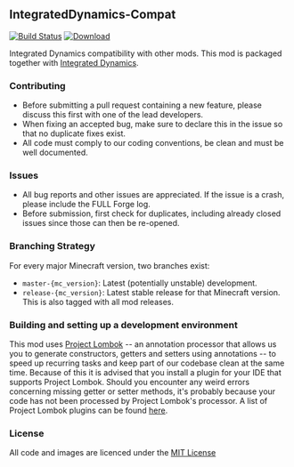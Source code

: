 ## IntegratedDynamics-Compat

[![Build Status](https://travis-ci.org/CyclopsMC/IntegratedDynamics-Compat.svg?branch=master-1.11)](https://travis-ci.org/CyclopsMC/IntegratedDynamics-Compat)
[![Download](https://api.bintray.com/packages/cyclopsmc/dev/IntegratedDynamics-Compat/images/download.svg) ](https://bintray.com/cyclopsmc/dev/IntegratedDynamics-Compat/_latestVersion)

Integrated Dynamics compatibility with other mods.
This mod is packaged together with [Integrated Dynamics](https://minecraft.curseforge.com/projects/integrated-dynamics/).

### Contributing
* Before submitting a pull request containing a new feature, please discuss this first with one of the lead developers.
* When fixing an accepted bug, make sure to declare this in the issue so that no duplicate fixes exist.
* All code must comply to our coding conventions, be clean and must be well documented.

### Issues
* All bug reports and other issues are appreciated. If the issue is a crash, please include the FULL Forge log.
* Before submission, first check for duplicates, including already closed issues since those can then be re-opened.

### Branching Strategy

For every major Minecraft version, two branches exist:

* `master-{mc_version}`: Latest (potentially unstable) development.
* `release-{mc_version}`: Latest stable release for that Minecraft version. This is also tagged with all mod releases.

### Building and setting up a development environment

This mod uses [Project Lombok](http://projectlombok.org/) -- an annotation processor that allows us you to generate constructors, getters and setters using annotations -- to speed up recurring tasks and keep part of our codebase clean at the same time. Because of this it is advised that you install a plugin for your IDE that supports Project Lombok. Should you encounter any weird errors concerning missing getter or setter methods, it's probably because your code has not been processed by Project Lombok's processor. A list of Project Lombok plugins can be found [here](http://projectlombok.org/download.htm).

### License
All code and images are licenced under the [MIT License](https://github.com/CyclopsMC/IntegratedDynamics-Compat/blob/master-1.8/LICENSE.txt)
